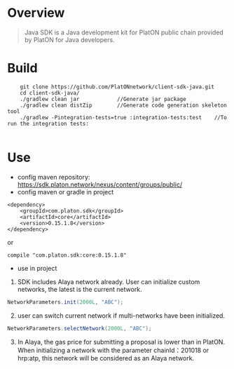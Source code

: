 # Overview
> Java SDK is a Java development kit for PlatON public chain provided by PlatON for Java developers.

# Build
```
    git clone https://github.com/PlatONnetwork/client-sdk-java.git
    cd client-sdk-java/
    ./gradlew clean jar            //Generate jar package
	./gradlew clean distZip        //Generate code generation skeleton tool
    ./gradlew -Pintegration-tests=true :integration-tests:test    //To run the integration tests:
   
``` 

# Use

* config maven repository:  https://sdk.platon.network/nexus/content/groups/public/
* config maven or gradle in project

```
<dependency>
    <groupId>com.platon.sdk</groupId>
    <artifactId>core</artifactId>
    <version>0.15.1.8</version>
</dependency>
```

or

```
compile "com.platon.sdk:core:0.15.1.8"
```

* use in project

1. SDK includes Alaya network already. User can initialize custom networks, the latest is the current network.
```java
NetworkParameters.init(2000L, "ABC");  
```

2. user can switch current network if multi-networks have been initialized.
```java
NetworkParameters.selectNetwork(2000L, "ABC");  
```
3. In Alaya, the gas price for submitting a proposal is lower than in PlatON. When initializing a network with the parameter chainId：201018 or hrp:atp, this network will be considered as an Alaya network.
